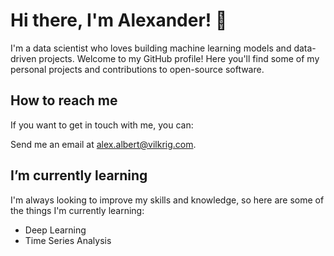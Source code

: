 # Hi there, I'm Alexander! 👋

I'm a data scientist who loves building machine learning models and data-driven projects. Welcome to my GitHub profile! Here you'll find some of my personal projects and contributions to open-source software.

## How to reach me

If you want to get in touch with me, you can:

Send me an email at alex.albert@vilkrig.com.

## I’m currently learning
I'm always looking to improve my skills and knowledge, so here are some of the things I'm currently learning:

- Deep Learning
- Time Series Analysis
